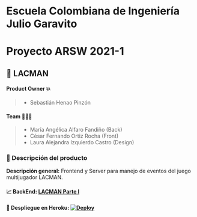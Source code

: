 # Escuela Colombiana de Ingeniería Julio Garavito

# Proyecto ARSW 2021-1

## 📍 LACMAN

#### Product Owner 💥

> - Sebastián Henao Pinzón

#### Team 👤👤👤

> - María Angélica Alfaro Fandiño (Back)
> - César Fernando Ortiz Rocha (Front)
> - Laura Alejandra Izquierdo Castro (Design)

### 🔎 Descripción del producto

**Descripción general:** Frontend y Server para manejo de eventos del juego multijugador LACMAN.

#### 📈 BackEnd: [LACMAN Parte I](https://github.com/Los-Programadoress/ARSW-2-2021-1-PROY)

#### 🚀 Despliegue en Heroku: [![Deploy](https://www.herokucdn.com/deploy/button.svg)](https://lacman-si.herokuapp.com)
